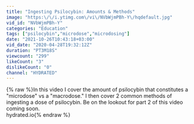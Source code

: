 ```yaml
---
title: "Ingesting Psilocybin: Amounts & Methods"
image: "https:\/\/i.ytimg.com\/vi\/NVbWjmPBh-Y\/hqdefault.jpg"
vid_id: "NVbWjmPBh-Y"
categories: "Education"
tags: ["psilocybin","microdose","microdosing"]
date: "2021-10-26T10:43:18+03:00"
vid_date: "2020-04-28T19:32:12Z"
duration: "PT3M18S"
viewcount: "299"
likeCount: "3"
dislikeCount: "0"
channel: "HYDRATED"
---
```

{% raw %}In this video I cover the amount of psilocybin that constitutes a &quot;microdose&quot; vs a &quot;macrodose.&quot; I then cover 2 common methods of ingesting a dose of psilocybin. Be on the lookout for part 2 of this video coming soon.<br />hydrated.io{% endraw %}
